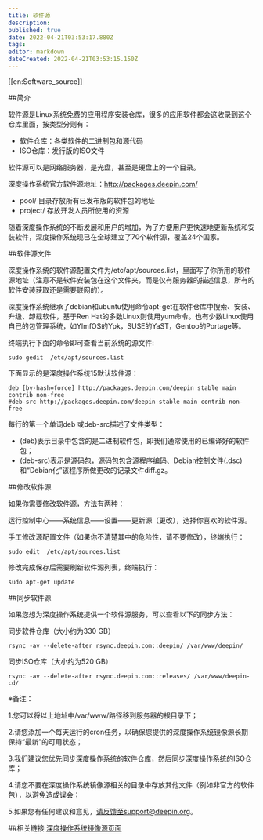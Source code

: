 ```yaml
---
title: 软件源
description: 
published: true
date: 2022-04-21T03:53:17.880Z
tags: 
editor: markdown
dateCreated: 2022-04-21T03:53:15.150Z
---
```


[[en:Software_source]]


##简介

软件源是Linux系统免费的应用程序安装仓库，很多的应用软件都会这收录到这个仓库里面，按类型分则有：

- 软件仓库：各类软件的二进制包和源代码
- ISO仓库：发行版的ISO文件

软件源可以是网络服务器，是光盘，甚至是硬盘上的一个目录。

深度操作系统官方软件源地址：http://packages.deepin.com/

- pool/    目录存放所有已发布版的软件包的地址
- project/    存放开发人员所使用的资源

随着深度操作系统的不断发展和用户的增加，为了方便用户更快速地更新系统和安装软件，深度操作系统现已在全球建立了70个软件源，覆盖24个国家。

##软件源文件

深度操作系统的软件源配置文件为/etc/apt/sources.list，里面写了你所用的软件源地址（注意不是软件安装包在这个文件夹，而是仅有服务器的描述信息，所有的软件安装获取还是需要联网的）。

深度操作系统继承了debian和ubuntu使用命令apt-get在软件仓库中搜索、安装、升级、卸载软件，基于Ren Hat的多数Linux则使用yum命令。也有少数Linux使用自己的包管理系统，如YlmfOS的Ypk，SUSE的YaST，Gentoo的Portage等。

终端执行下面的命令即可查看当前系统的源文件:

    sudo gedit  /etc/apt/sources.list

下面显示的是深度操作系统15默认软件源：

    deb [by-hash=force] http://packages.deepin.com/deepin stable main contrib non-free
    #deb-src http://packages.deepin.com/deepin stable main contrib non-free

每行的第一个单词deb 或deb-src描述了文件类型：

- (deb)表示目录中包含的是二进制软件包，即我们通常使用的已编译好的软件包；
- (deb-src)表示是源码包，源码包包含源程序编码、Debian控制文件(.dsc)和“Debian化”该程序所做更改的记录文件diff.gz。

##修改软件源

如果你需要修改软件源，方法有两种：

运行控制中心——系统信息——设置——更新源（更改），选择你喜欢的软件源。

手工修改源配置文件（如果你不清楚其中的危险性，请不要修改），终端执行：

    sudo edit  /etc/apt/sources.list

修改完成保存后需要刷新软件源列表，终端执行：

    sudo apt-get update

##同步软件源

如果您想为深度操作系统提供一个软件源服务，可以查看以下的同步方法：

同步软件仓库（大小约为330 GB）

    rsync -av --delete-after rsync.deepin.com::deepin/ /var/www/deepin/

同步ISO仓库（大小约为520 GB）

    rsync -av --delete-after rsync.deepin.com::releases/ /var/www/deepin-cd/

※备注： 

1.您可以将以上地址中/var/www/路径移到服务器的根目录下；

2.请您添加一个每天运行的cron任务，以确保您提供的深度操作系统镜像源长期保持“最新”的可用状态；

3.我们建议您优先同步深度操作系统的软件仓库，然后同步深度操作系统的ISO仓库；

4.请您不要在深度操作系统镜像源相关的目录中存放其他文件（例如非官方的软件包），以避免造成误会；

5.如果您有任何建议和意见，请反馈至support@deepin.org。

##相关链接
[深度操作系统镜像源页面](http://www.deepin.org/mirror.html)